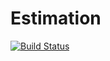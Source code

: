 # Estimation

[![Build Status](https://travis-ci.org/JuliaDSP/Estimation.jl.svg?branch=master)](https://travis-ci.org/JuliaDSP/Estimation.jl)
